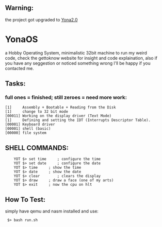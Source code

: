 ## Warning:
  the project got upgraded to [Yona2.0](https://github.com/Ayg0/YonaOs2.0)

# YonaOS
a Hobby Operating System, minimalistic 32bit machine to run my weird code, check the gettoknow website for insight and code explaination, also if you have any seggestion or noticed something wrong I'll be happy if you contacted me.
## Tasks:
### full ones = finished; still zeroes = need more work:
```
[1]     Assembly + Bootable + Reading from the Disk
[1]     change to 32 bit mode
[00011] Working on the display driver (Text Mode)
[1]     Defining and setting the IDT (Interrupts Descriptor Table).
[00001] Keyboard driver 
[00001] shell (basic)
[00000] file system
```

## SHELL COMMANDS:
```
	YOT $> set time		; configure the time
	YOT $> set date		; configure the date
	YOT $> time		; show the time
	YOT $> date		; show the date
	YOT $> clear		; clears the display
	YOT $> draw		; draw a face (one of my arts)
	YOT $> exit		; now the cpu on hlt
```
## How To Test:
  simply have qemu and nasm installed and use:
   ```
    $> bash run.sh
   ```
